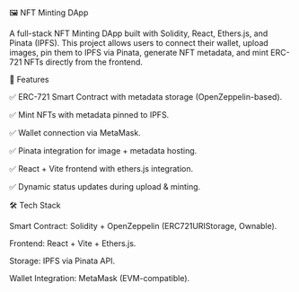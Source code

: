 🖼 NFT Minting DApp

A full-stack NFT Minting DApp built with Solidity, React, Ethers.js, and Pinata (IPFS).
This project allows users to connect their wallet, upload images, pin them to IPFS via Pinata, generate NFT metadata, and mint ERC-721 NFTs directly from the frontend.

📌 Features

✅ ERC-721 Smart Contract with metadata storage (OpenZeppelin-based).

✅ Mint NFTs with metadata pinned to IPFS.

✅ Wallet connection via MetaMask.

✅ Pinata integration for image + metadata hosting.

✅ React + Vite frontend with ethers.js integration.

✅ Dynamic status updates during upload & minting.

🛠 Tech Stack

Smart Contract: Solidity + OpenZeppelin (ERC721URIStorage, Ownable).

Frontend: React + Vite + Ethers.js.

Storage: IPFS via Pinata API.

Wallet Integration: MetaMask (EVM-compatible).